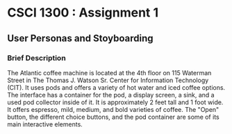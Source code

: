 # CSCI 1300 : Assignment 1

## User Personas and Stoyboarding

### Brief Description

The Atlantic coffee machine is located at the 4th floor on 115 Waterman Street in The Thomas J. Watson Sr. Center for Information Technology (CIT). It uses pods and offers a variety of hot water and iced coffee options. The interface has a container for the pod, a display screen, a sink, and a used pod collector inside of it. It is approximately 2 feet tall and 1 foot wide. It offers espresso, mild, medium, and bold varieties of coffee. The "Open" button, the different choice buttons, and the pod container are some of its main interactive elements.
